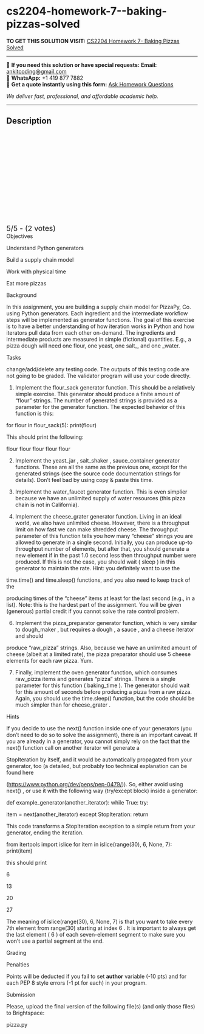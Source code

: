 # cs2204-homework-7--baking-pizzas-solved
**TO GET THIS SOLUTION VISIT:** [CS2204 Homework 7- Baking Pizzas Solved](https://www.ankitcodinghub.com/product/cs2204-homework-baking-pizzas-%c2%b6-solved/)


---

📩 **If you need this solution or have special requests:** **Email:** ankitcoding@gmail.com  
📱 **WhatsApp:** +1 419 877 7882  
📄 **Get a quote instantly using this form:** [Ask Homework Questions](https://www.ankitcodinghub.com/services/ask-homework-questions/)

*We deliver fast, professional, and affordable academic help.*

---

<h2>Description</h2>



<div class="kk-star-ratings kksr-auto kksr-align-center kksr-valign-top" data-payload="{&quot;align&quot;:&quot;center&quot;,&quot;id&quot;:&quot;116851&quot;,&quot;slug&quot;:&quot;default&quot;,&quot;valign&quot;:&quot;top&quot;,&quot;ignore&quot;:&quot;&quot;,&quot;reference&quot;:&quot;auto&quot;,&quot;class&quot;:&quot;&quot;,&quot;count&quot;:&quot;2&quot;,&quot;legendonly&quot;:&quot;&quot;,&quot;readonly&quot;:&quot;&quot;,&quot;score&quot;:&quot;5&quot;,&quot;starsonly&quot;:&quot;&quot;,&quot;best&quot;:&quot;5&quot;,&quot;gap&quot;:&quot;4&quot;,&quot;greet&quot;:&quot;Rate this product&quot;,&quot;legend&quot;:&quot;5\/5 - (2 votes)&quot;,&quot;size&quot;:&quot;24&quot;,&quot;title&quot;:&quot;CS2204 Homework 7- Baking Pizzas  Solved&quot;,&quot;width&quot;:&quot;138&quot;,&quot;_legend&quot;:&quot;{score}\/{best} - ({count} {votes})&quot;,&quot;font_factor&quot;:&quot;1.25&quot;}">

<div class="kksr-stars">

<div class="kksr-stars-inactive">
            <div class="kksr-star" data-star="1" style="padding-right: 4px">


<div class="kksr-icon" style="width: 24px; height: 24px;"></div>
        </div>
            <div class="kksr-star" data-star="2" style="padding-right: 4px">


<div class="kksr-icon" style="width: 24px; height: 24px;"></div>
        </div>
            <div class="kksr-star" data-star="3" style="padding-right: 4px">


<div class="kksr-icon" style="width: 24px; height: 24px;"></div>
        </div>
            <div class="kksr-star" data-star="4" style="padding-right: 4px">


<div class="kksr-icon" style="width: 24px; height: 24px;"></div>
        </div>
            <div class="kksr-star" data-star="5" style="padding-right: 4px">


<div class="kksr-icon" style="width: 24px; height: 24px;"></div>
        </div>
    </div>

<div class="kksr-stars-active" style="width: 138px;">
            <div class="kksr-star" style="padding-right: 4px">


<div class="kksr-icon" style="width: 24px; height: 24px;"></div>
        </div>
            <div class="kksr-star" style="padding-right: 4px">


<div class="kksr-icon" style="width: 24px; height: 24px;"></div>
        </div>
            <div class="kksr-star" style="padding-right: 4px">


<div class="kksr-icon" style="width: 24px; height: 24px;"></div>
        </div>
            <div class="kksr-star" style="padding-right: 4px">


<div class="kksr-icon" style="width: 24px; height: 24px;"></div>
        </div>
            <div class="kksr-star" style="padding-right: 4px">


<div class="kksr-icon" style="width: 24px; height: 24px;"></div>
        </div>
    </div>
</div>


<div class="kksr-legend" style="font-size: 19.2px;">
            5/5 - (2 votes)    </div>
    </div>
Objectives

Understand Python generators

Build a supply chain model

Work with physical time

Eat more pizzas

Background

In this assignment, you are building a supply chain model for PizzaPy, Co. using Python generators. Each ingredient and the intermediate workflow steps will be implemented as generator functions. The goal of this exercise is to have a better understanding of how iteration works in Python and how iterators pull data from each other on-demand. The ingredients and intermediate products are measured in simple (fictional) quantities. E.g., a pizza dough will need one flour, one yeast, one salt_, and one _water.

Tasks

change/add/delete any testing code. The outputs of this testing code are not going to be graded. The validator program will use your code directly.

1. Implement the flour_sack generator function. This should be a relatively simple exercise. This generator should produce a finite amount of “flour” strings. The number of generated strings is provided as a parameter for the generator function. The expected behavior of this function is this:

for flour in flour_sack(5): print(flour)

This should print the following:

flour flour flour flour flour

2. Implement the yeast_jar , salt_shaker , sauce_container generator functions. These are all the same as the previous one, except for the generated strings (see the source code documentation strings for details). Don’t feel bad by using copy &amp; paste this time.

3. Implement the water_faucet generator function. This is even simplier because we have an unlimited supply of water resources (this pizza chain is not in California).

5. Implement the cheese_grater generator function. Living in an ideal world, we also have unlimited cheese. However, there is a throughput limit on how fast we can make shredded cheese. The throughput parameter of this function tells you how many “cheese” strings you are allowed to generate in a single second. Initially, you can produce up-to throughput number of elements, but after that, you should generate a new element if in the past 1.0 second less then throughput number were produced. If this is not the case, you should wait ( sleep ) in this generator to maintain the rate. Hint: you definitely want to use the

time.time() and time.sleep() functions, and you also need to keep track of the

producing times of the “cheese” items at least for the last second (e.g., in a list). Note: this is the hardest part of the assignment. You will be given (generous) partial credit if you cannot solve the rate control problem.

6. Implement the pizza_preparator generator function, which is very similar to dough_maker , but requires a dough , a sauce , and a cheese iterator and should

produce “raw_pizza” strings. Also, because we have an unlimited amount of cheese (albeit at a limited rate), the pizza preparator should use 5 cheese elements for each raw pizza. Yum.

7. Finally, implement the oven generator function, which consumes raw_pizza items and generates “pizza” strings. There is a single parameter for this function ( baking_time ). The generator should wait for this amount of seconds before producing a pizza from a raw pizza. Again, you should use the time.sleep() function, but the code should be much simpler than for cheese_grater .

Hints

If you decide to use the next() function inside one of your generators (you don’t need to do so to solve the assignment), there is an important caveat. If you are already in a generator, you cannot simply rely on the fact that the next() function call on another iterator will generate a

StopIteration by itself, and it would be automatically propagated from your generator, too (a detailed, but probably too technical explanation can be found here

(https://www.python.org/dev/peps/pep-0479/)). So, either avoid using next() , or use it with the following way (try/except block) inside a generator:

def example_generator(another_iterator): while True: try:

item = next(another_iterator) except StopIteration: return

This code transforms a StopIteration exception to a simple return from your generator, ending the iteration.

from itertools import islice for item in islice(range(30), 6, None, 7): print(item)

this should print

6

13

20

27

The meaning of islice(range(30), 6, None, 7) is that you want to take every 7th element from range(30) starting at index 6 . It is important to always get the last element ( 6 ) of each seven-element segment to make sure you won’t use a partial segment at the end.

Grading

Penalties

Points will be deducted if you fail to set __author__ variable (-10 pts) and for each PEP 8 style errors (-1 pt for each) in your program.

Submission

Please, upload the final version of the following file(s) (and only those files) to Brightspace:

pizza.py
